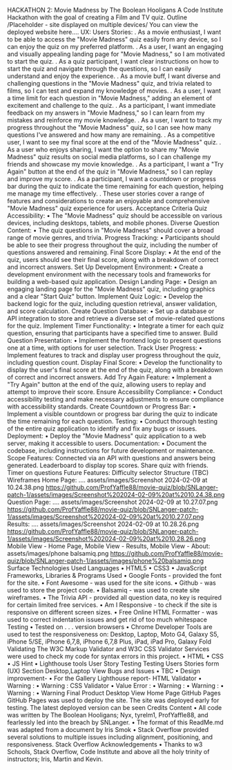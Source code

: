 HACKATHON 2: Movie Madness by The Boolean Hooligans A Code Institute Hackathon with the goal of creating a Film and TV quiz.
Outline /Placeholder - site displayed on multiple devices/ You can view the deployed website here....
UX: Users Stories: . As a movie enthusiast, I want to be able to access the "Movie Madness" quiz easily from any device, so I can enjoy the quiz on my preferred platform.
. As a user, I want an engaging and visually appealing landing page for "Movie Madness," so I am motivated to start the quiz.
. As a quiz participant, I want clear instructions on how to start the quiz and navigate through the questions, so I can easily understand and enjoy the experience.
. As a movie buff, I want diverse and challenging questions in the "Movie Madness" quiz, and trivia related to films, so I can test and expand my knowledge of movies.
. As a user, I want a time limit for each question in "Movie Madness," adding an element of excitement and challenge to the quiz.
. As a participant, I want immediate feedback on my answers in "Movie Madness," so I can learn from my mistakes and reinforce my movie knowledge.
. As a user, I want to track my progress throughout the "Movie Madness" quiz, so I can see how many questions I've answered and how many are remaining.
. As a competitive user, I want to see my final score at the end of the "Movie Madness" quiz.
. As a user who enjoys sharing, I want the option to share my "Movie Madness" quiz results on social media platforms, so I can challenge my friends and showcase my movie knowledge. . As a participant, I want a "Try Again" button at the end of the quiz in "Movie Madness," so I can replay and improve my score.
. As a participant, I want a countdown or progress bar during the quiz to indicate the time remaining for each question, helping me manage my time effectively.
. These user stories cover a range of features and considerations to create an enjoyable and comprehensive "Movie Madness" quiz experience for users.
Acceptance Criteria
Quiz Accessibility: • The "Movie Madness" quiz should be accessible on various devices, including desktops, tablets, and mobile phones. Diverse Question Content: • The quiz questions in "Movie Madness" should cover a broad range of movie genres, and trivia. Progress Tracking: • Participants should be able to see their progress throughout the quiz, including the number of questions answered and remaining. Final Score Display: • At the end of the quiz, users should see their final score, along with a breakdown of correct and incorrect answers.
Set Up Development Environment:
• Create a development environment with the necessary tools and frameworks for building a web-based quiz application. Design Landing Page:
• Design an engaging landing page for the "Movie Madness" quiz, including graphics and a clear "Start Quiz" button. Implement Quiz Logic:
• Develop the backend logic for the quiz, including question retrieval, answer validation, and score calculation. Create Question Database:
• Set up a database or API integration to store and retrieve a diverse set of movie-related questions for the quiz.
Implement Timer Functionality:
• Integrate a timer for each quiz question, ensuring that participants have a specified time to answer.
Build Question Presentation:
• Implement the frontend logic to present questions one at a time, with options for user selection.
Track User Progress:
• Implement features to track and display user progress throughout the quiz, including question count.
Display Final Score:
• Develop the functionality to display the user's final score at the end of the quiz, along with a breakdown of correct and incorrect answers.
Add Try Again Feature:
• Implement a "Try Again" button at the end of the quiz, allowing users to replay and attempt to improve their score.
Ensure Accessibility Compliance:
• Conduct accessibility testing and make necessary adjustments to ensure compliance with accessibility standards.
Create Countdown or Progress Bar:
• Implement a visible countdown or progress bar during the quiz to indicate the time remaining for each question.
Testing:
• Conduct thorough testing of the entire quiz application to identify and fix any bugs or issues.
Deployment:
• Deploy the "Movie Madness" quiz application to a web server, making it accessible to users.
Documentation:
• Document the codebase, including instructions for future development or maintenance.
Scope
Features:
Connected via an API with questions and answers being generated.
Leaderboard to display top scores.
Share quiz with friends.
Timer on questions
Future Features:
Difficulty selector
Structure (TBC)
Wireframes
Home Page: .... assets/images/Screenshot 2024-02-09 at 10.24.38.png
https://github.com/ProfYaffle88/movie-quiz/blob/SNLanger-patch-1/assets/images/Screenshot%202024-02-09%20at%2010.24.38.png
Question Page: .... assets/images/Screenshot 2024-02-09 at 10.27.07.png
https://github.com/ProfYaffle88/movie-quiz/blob/SNLanger-patch-1/assets/images/Screenshot%202024-02-09%20at%2010.27.07.png
Results: .... assets/images/Screenshot 2024-02-09 at 10.28.26.png
https://github.com/ProfYaffle88/movie-quiz/blob/SNLanger-patch-1/assets/images/Screenshot%202024-02-09%20at%2010.28.26.png
Mobile View - Home Page, Mobile View - Results, Mobile View - About:
assets/images/phone balsamiq.png https://github.com/ProfYaffle88/movie-quiz/blob/SNLanger-patch-1/assets/images/phone%20balsamiq.png
Surface
Technologies Used
Languages
• HTML5
• CSS3
• JavaScript
Frameworks, Libraries & Programs Used
• Google Fonts - provided the font for the site.
• Font Awesome - was used for the site icons.
• Github - was used to store the project code.
• Balsamiq - was used to create site wireframes.
• The Trivia API - provided all question data, no key is required for certain limited free services.
• Am I Responsive - to check if the site is responsive on different screen sizes.
• Free Online HTML Formatter - was used to correct indentation issues and get rid of too much whitespace
Testing
• Tested on . . . version browsers
• Chrome Developer Tools are used to test the responsiveness on: Desktop, Laptop, Moto G4, Galaxy S5, iPhone 5/SE, iPhone 6,7,8, iPhone 6,7,8 Plus, iPad, iPad Pro, Galaxy Fold Validating
The W3C Markup Validator and W3C CSS Validator Services were used to check my code for syntax errors in this project.
• HTML • CSS • JS Hint • Lighthouse tools
User Story Testing
Testing Users Stories form (UX) Section
Desktop,Laptop View
Bugs and Issues • TBC
• Design improvement-
• For the Gallery Lighthouse report-
HTML Validator
• Warning : • Warning :
CSS Validator • Value Error : • Warning : • Warning : • Warning : • Warning
Final Product
Desktop View
Home Page
GitHub Pages
GitHub Pages was used to deploy the site.
The site was deployed early for testing.
The latest deployed version can be seen
Credits Content
• All code was written by The Boolean Hooligans; Nyx, tyrelm1, ProfYaffle88, and fearlessly led into the breach by SNLanger.
• The format of this ReadMe.md was adapted from a document by Iris Smok
• Stack Overflow provided several solutions to multiple issues including alignment, positioning, and responsiveness. Stack Overflow Acknowledgements
• Thanks to w3 Schools, Stack Overflow, Code Institute and above all the holy trinity of instructors; Iris, Martin and Kevin.